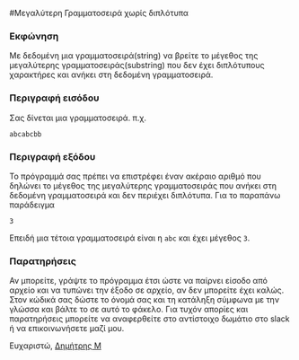 #Μεγαλύτερη Γραμματοσειρά χωρίς διπλότυπα
### Εκφώνηση
Με δεδομένη μια γραμματοσειρά(string) να βρείτε το μέγεθος της μεγαλύτερης γραμματοσειράς(substring) που δεν έχει διπλότυπους χαρακτήρες και ανήκει στη δεδομένη γραμματοσειρά.

### Περιγραφή εισόδου
Σας δίνεται μια γραμματοσειρά.
π.χ.

```
abcabcbb
```

### Περιγραφή εξόδου
Το πρόγραμμά σας πρέπει να επιστρέφει έναν ακέραιο αριθμό που δηλώνει το μέγεθος της μεγαλύτερης γραμματοσειράς που ανήκει στη δεδομένη γραμματοσειρά και δεν περιέχει διπλότυπα. Για το παραπάνω παράδειγμα

```
3
```
Επειδή μια τέτοια γραμματοσειρά είναι η ```abc``` και έχει μέγεθος ```3```.

### Παρατηρήσεις
Αν μπορείτε, γράψτε το πρόγραμμα έτσι ώστε να παίρνει είσοδο από αρχείο και να τυπώνει την έξοδο σε αρχείο, αν δεν μπορείτε έχει καλώς.
Στον κώδικά σας δώστε το όνομά σας και τη κατάληξη σύμφωνα με την γλώσσα και βάλτε το σε αυτό το φάκελο. 
Για τυχόν απορίες και παρατηρήσεις μπορείτε να αναφερθείτε στο αντίστοιχο δωμάτιο στο slack ή να επικοινωνήσετε μαζί μου.

Ευχαριστώ, [Δημήτρης Μ](http://github.com/damavrom)
